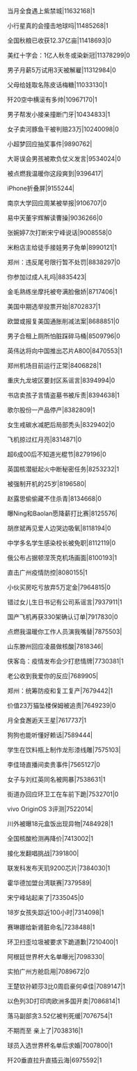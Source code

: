 当月全食遇上紫禁城|11632168|1

小行星真的会撞击地球吗|11485268|1

全国秋粮已收获12.37亿亩|11418693|0

美红十字会：1亿人秋冬或染新冠|11378299|0

男子月薪5万试用3天被解雇|11312984|0

父母给娃取名陈皮话梅糖|11033130|1

歼20空中横滚有多帅|10967170|1

男子帮发小接亲撞断门牙|10434833|1

女子卖河豚鱼干被判赔23万|10240098|0

小超梦回应抽奖事件|9890762|

大哥误会男孩被欺负仗义发言|9534024|0

被点燃我温暖你这段爽到|9396417|

iPhone折叠屏|9155244|

南京大学回应周某被举报|9106707|0

易中天董宇辉解读曹操|9036266|0

张婉婷7次打断宋宁峰说话|9008558|0

米粉店主给徒手接娃男子免单|8990121|1

郑州：违反尾号限行暂不处罚|8838297|0

你参加过成人礼吗|8835423|

金毛熟练坐摩托被夸满脸傲娇|8717406|1

美国中期选举投票开始|8702837|1

欧盟或报复美国通胀削减法案|8688851|0

男子合租上厕所怕脏踩碎马桶|8509796|0

英伟达将向中国推出芯片A800|8470553|1

郑州机场目前运行正常|8406828|1

重庆九龙坡区要封区系谣言|8394994|0

书店卖孩子言情盗墓书被斥责|8394638|1

歌尔股份一产品停产|8382809|1

女生戒碳水减肥后局部秃头|8329402|0

飞机掠过红月亮|8314871|0

超6成00后不知道光棍节|8279196|0

英国核潜艇起火中断秘密任务|8253232|1

被强制开机的25岁|8196580|

赵露思偷偷藏不住杀青|8134668|0

曝Ning和Baolan愿降薪打比赛|8125576|

胡彦斌再见爱人边哭边吸氧|8118194|0

中学多名学生感染校长被免职|8112119|0

俄公布占据顿涅茨克机场画面|8100193|1

直击广州疫情防控|8080155|1

小伙买房吃亏放弃5万定金|7964815|0

错过女儿生日书记有公司系谣言|7937911|1

国产飞机再获330架确认订单|7917830|0

点燃我温暖你工作人员演我嘴替|7875503|

山东滕州回应凌晨做核酸|7818346|

侠客岛：疫情发布会少打悲情牌|7730381|1

老公收到我爱你的反应|7689905|

郑州：统筹防疫和复工复产|7679442|1

价值23万猫坠楼保姆被追责|7649239|0

月全食邂逅天王星|7617737|1

狗狗也能听懂好赖话|7589444|

学生在饮料瓶上制作龙形漆线雕|7575103|

李佳琦直播间卖贵事件|7565127|0

女子与刘红英同名被网暴|7538631|1

街道办回应环卫工在车前下跪|7532701|0

vivo OriginOS 3评测|7522014|

川外被曝18元盒饭出现异物|7484928|1

全国核酸检测再降价|7413002|1

接化发翻唱挑战|7391800|

联发科发布天玑9200芯片|7384030|1

霍华德加盟台湾联赛|7379589|

宋宁峰站起来了|7335045|0

18岁女孩失踪近100小时|7314098|1

赛琳娜给新肾脏命名|7238488|1

环卫扫歪垃圾被要求下跪道歉|7210400|1

阿根廷世界杯大名单曝光|7098330|

实拍广州方舱启用|7089672|0

王楚钦孙颖莎3比0周启豪何卓佳|7089147|1

以色列3D打印肉欧洲多国开卖|7086814|1

落马副部贪3.52亿被判死缓|7076754|1

不期而至 亲上了|7038316|1

球员入选世界杯名单后求婚|7007800|1

歼20垂直拉升直插云海|6975592|1

